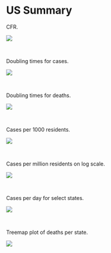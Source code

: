 # US Summary

CFR.

![](us_table_cfr.png)

&ensp;

Doubling times for cases.

![](us_table_dt_cases.png)

&ensp;

Doubling times for deaths.

![](us_table_dt_deaths.png)

&ensp;

Cases per 1000 residents.

![](us_table_cases_per_capita.png)

&ensp;

Cases per million residents on log scale.

![](us_plot_cases_log.png)

&ensp;

Cases per day for select states.

![](us_plot_cases_per_day.png)

&ensp;

Treemap plot of deaths per state.

![](us_plot_treemap_deaths.png)
